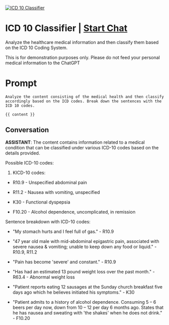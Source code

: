 
[![ICD 10 Classifier](https://flow-prompt-covers.s3.us-west-1.amazonaws.com/icon/cute/cute_3.png)](https://gptcall.net/chat.html?data=%7B%22contact%22%3A%7B%22id%22%3A%22fkaLmpzNJ2ePwOxo3qu4_%22%2C%22flow%22%3Atrue%7D%7D)
# ICD 10 Classifier | [Start Chat](https://gptcall.net/chat.html?data=%7B%22contact%22%3A%7B%22id%22%3A%22fkaLmpzNJ2ePwOxo3qu4_%22%2C%22flow%22%3Atrue%7D%7D)
Analyze the healthcare medical information and then classify them based on the ICD 10 Coding System. 



This is for demonstration purposes only. Please do not feed your personal medical information to the ChatGPT

# Prompt

```
Analyze the content consisting of the medical health and then classify accordingly based on the ICD codes. Break down the sentences with the ICD 10 codes.

{{ content }}
```

## Conversation

**ASSISTANT**: The content contains information related to a medical condition that can be classified under various ICD-10 codes based on the details provided. 



Possible ICD-10 codes:



1. KICD-10 codes:

- R10.9 - Unspecified abdominal pain

- R11.2 - Nausea with vomiting, unspecified

- K30 - Functional dyspepsia

- F10.20 - Alcohol dependence, uncomplicated, in remission



Sentence breakdown with ICD-10 codes:

- "My stomach hurts and I feel full of gas." - R10.9

- "47 year old male with mid-abdominal epigastric pain, associated with severe nausea & vomiting; unable to keep down any food or liquid." - R10.9, R11.2

- "Pain has become 'severe' and constant." - R10.9

- "Has had an estimated 13 pound weight loss over the past month." - R63.4 - Abnormal weight loss

- "Patient reports eating 12 sausages at the Sunday church breakfast five days ago which he believes initiated his symptoms." - K30

- "Patient admits to a history of alcohol dependence. Consuming 5 – 6 beers per day now, down from 10 – 12 per day 6 months ago. States that he has nausea and sweating with 'the shakes' when he does not drink." - F10.20


